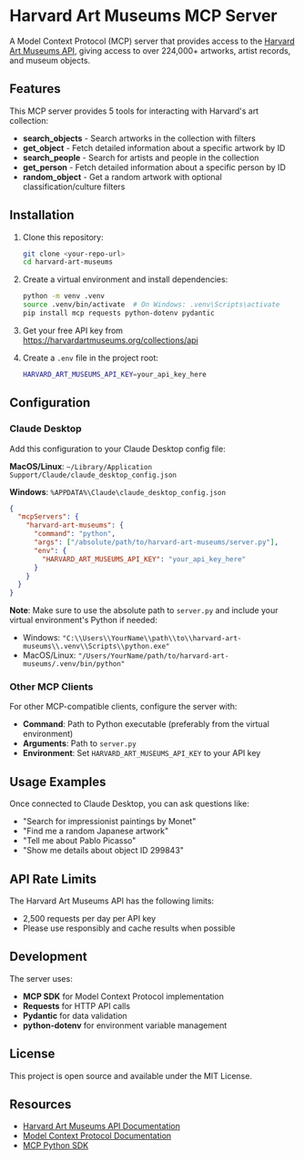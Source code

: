 # Harvard Art Museums MCP Server

A Model Context Protocol (MCP) server that provides access to the [Harvard Art Museums API](https://harvardartmuseums.org/collections/api), giving access to over 224,000+ artworks, artist records, and museum objects.

## Features

This MCP server provides 5 tools for interacting with Harvard's art collection:

- **search_objects** - Search artworks in the collection with filters
- **get_object** - Fetch detailed information about a specific artwork by ID
- **search_people** - Search for artists and people in the collection
- **get_person** - Fetch detailed information about a specific person by ID
- **random_object** - Get a random artwork with optional classification/culture filters

## Installation

1. Clone this repository:
   ```bash
   git clone <your-repo-url>
   cd harvard-art-museums
   ```

2. Create a virtual environment and install dependencies:
   ```bash
   python -m venv .venv
   source .venv/bin/activate  # On Windows: .venv\Scripts\activate
   pip install mcp requests python-dotenv pydantic
   ```

3. Get your free API key from https://harvardartmuseums.org/collections/api

4. Create a `.env` file in the project root:
   ```bash
   HARVARD_ART_MUSEUMS_API_KEY=your_api_key_here
   ```

## Configuration

### Claude Desktop

Add this configuration to your Claude Desktop config file:

**MacOS/Linux**: `~/Library/Application Support/Claude/claude_desktop_config.json`

**Windows**: `%APPDATA%\Claude\claude_desktop_config.json`

```json
{
  "mcpServers": {
    "harvard-art-museums": {
      "command": "python",
      "args": ["/absolute/path/to/harvard-art-museums/server.py"],
      "env": {
        "HARVARD_ART_MUSEUMS_API_KEY": "your_api_key_here"
      }
    }
  }
}
```

**Note**: Make sure to use the absolute path to `server.py` and include your virtual environment's Python if needed:
- Windows: `"C:\\Users\\YourName\\path\\to\\harvard-art-museums\\.venv\\Scripts\\python.exe"`
- MacOS/Linux: `"/Users/YourName/path/to/harvard-art-museums/.venv/bin/python"`

### Other MCP Clients

For other MCP-compatible clients, configure the server with:
- **Command**: Path to Python executable (preferably from the virtual environment)
- **Arguments**: Path to `server.py`
- **Environment**: Set `HARVARD_ART_MUSEUMS_API_KEY` to your API key

## Usage Examples

Once connected to Claude Desktop, you can ask questions like:

- "Search for impressionist paintings by Monet"
- "Find me a random Japanese artwork"
- "Tell me about Pablo Picasso"
- "Show me details about object ID 299843"

## API Rate Limits

The Harvard Art Museums API has the following limits:
- 2,500 requests per day per API key
- Please use responsibly and cache results when possible

## Development

The server uses:
- **MCP SDK** for Model Context Protocol implementation
- **Requests** for HTTP API calls
- **Pydantic** for data validation
- **python-dotenv** for environment variable management

## License

This project is open source and available under the MIT License.

## Resources

- [Harvard Art Museums API Documentation](https://github.com/harvardartmuseums/api-docs)
- [Model Context Protocol Documentation](https://modelcontextprotocol.io)
- [MCP Python SDK](https://github.com/modelcontextprotocol/python-sdk)
